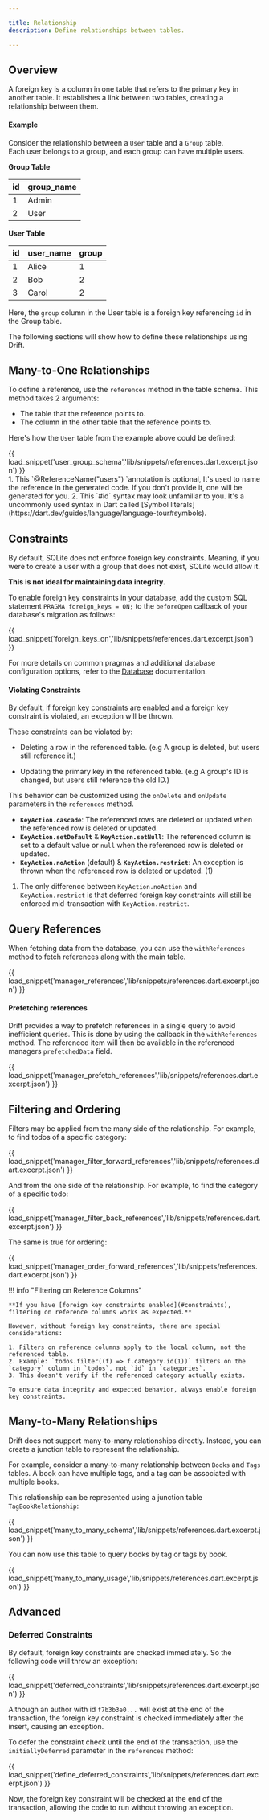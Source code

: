 ```yaml
---

title: Relationship
description: Define relationships between tables.

---
```


## Overview

A foreign key is a column in one table that refers to the primary key in another table. It establishes a link between two tables, creating a relationship between them.

#### Example

Consider the relationship between a `User` table and a `Group` table.   
Each user belongs to a group, and each group can have multiple users.

**Group Table**

| id  | group_name |
| --- | ---------- |
| 1   | Admin      |
| 2   | User       |

**User Table**

| id  | user_name | group |
| --- | --------- | ----- |
| 1   | Alice     | 1     |
| 2   | Bob       | 2     |
| 3   | Carol     | 2     |

Here, the `group` column in the User table is a foreign key referencing `id` in the Group table.

The following sections will show how to define these relationships using Drift.

## Many-to-One Relationships

To define a reference, use the `references` method in the table schema.
This method takes 2 arguments:

- The table that the reference points to.
- The column in the other table that the reference points to.

Here's how the `User` table from the example above could be defined:
<div class="annotate">
{{ load_snippet('user_group_schema','lib/snippets/references.dart.excerpt.json') }}
</div>
1. This `@ReferenceName("users") `annotation is optional, It's used to name the reference in the generated code. If you don't provide it, one will be generated for you.
2. This `#id` syntax may look unfamiliar to you. It's a uncommonly used syntax in Dart called [Symbol literals](https://dart.dev/guides/language/language-tour#symbols).

## Constraints

By default, SQLite does not enforce foreign key constraints. 
Meaning, if you were to create a user with a group that does not exist, SQLite would allow it.

**This is not ideal for maintaining data integrity.**

To enable foreign key constraints in your database, add the custom SQL statement `PRAGMA foreign_keys = ON;` to the `beforeOpen` callback of your database's migration as follows:

{{ load_snippet('foreign_keys_on','lib/snippets/references.dart.excerpt.json') }}

For more details on common pragmas and additional database configuration options, refer to the [Database]() documentation.

#### Violating Constraints

By default, if [foreign key constraints](#foreign-key-constraints) are enabled and a foreign key constraint is violated, an exception will be thrown.

These constraints can be violated by:

- Deleting a row in the referenced table. (e.g A group is deleted, but users still reference it.)

- Updating the primary key in the referenced table. (e.g A group's ID is changed, but users still reference the old ID.)

This behavior can be customized using the `onDelete` and `onUpdate` parameters in the `references` method.

<div class="annotate" markdown>

- **`KeyAction.cascade`**: The referenced rows are deleted or updated when the referenced row is deleted or updated.
- **`KeyAction.setDefault`** & **`KeyAction.setNull`**: The referenced column is set to a default value or `null` when the referenced row is deleted or updated.
-  **`KeyAction.noAction`** (default) & **`KeyAction.restrict`**: An exception is thrown when the referenced row is deleted or updated. (1)

</div>

1. The only difference between `KeyAction.noAction` and `KeyAction.restrict` is that deferred foreign key constraints will still be enforced mid-transaction with `KeyAction.restrict`.

## Query References

When fetching data from the database, you can use the `withReferences` method to fetch references along with the main table.

{{ load_snippet('manager_references','lib/snippets/references.dart.excerpt.json') }}

#### Prefetching references

Drift provides a way to prefetch references in a single query to avoid inefficient queries. This is done by using the callback in the `withReferences` method. The referenced item will then be available in the referenced managers `prefetchedData` field.

{{ load_snippet('manager_prefetch_references','lib/snippets/references.dart.excerpt.json') }}

## Filtering and Ordering

Filters may be applied from the many side of the relationship. For example, to find todos of a specific category:

{{ load_snippet('manager_filter_forward_references','lib/snippets/references.dart.excerpt.json') }}

And from the one side of the relationship. For example, to find the category of a specific todo:

{{ load_snippet('manager_filter_back_references','lib/snippets/references.dart.excerpt.json') }}

The same is true for ordering:

{{ load_snippet('manager_order_forward_references','lib/snippets/references.dart.excerpt.json') }}

!!! info "Filtering on Reference Columns"

    **If you have [foreign key constraints enabled](#constraints), filtering on reference columns works as expected.**

    However, without foreign key constraints, there are special considerations:

    1. Filters on reference columns apply to the local column, not the referenced table.
    2. Example: `todos.filter((f) => f.category.id(1))` filters on the `category` column in `todos`, not `id` in `categories`.
    3. This doesn't verify if the referenced category actually exists.

    To ensure data integrity and expected behavior, always enable foreign key constraints.

## Many-to-Many Relationships

Drift does not support many-to-many relationships directly. Instead, you can create a junction table to represent the relationship.

For example, consider a many-to-many relationship between `Books` and `Tags` tables. A book can have multiple tags, and a tag can be associated with multiple books.

This relationship can be represented using a junction table `TagBookRelationship`:

{{ load_snippet('many_to_many_schema','lib/snippets/references.dart.excerpt.json') }}

You can now use this table to query books by tag or tags by book.

{{ load_snippet('many_to_many_usage','lib/snippets/references.dart.excerpt.json') }}


## Advanced

### Deferred Constraints

By default, foreign key constraints are checked immediately. So the following code will throw an exception:

{{ load_snippet('deferred_constraints','lib/snippets/references.dart.excerpt.json') }}

Although an author with id `f7b3b3e0...` will exist at the end of the transaction, the foreign key constraint is checked immediately after the insert, causing an exception.

To defer the constraint check until the end of the transaction, use the `initiallyDeferred` parameter in the `references` method:

{{ load_snippet('define_deferred_constraints','lib/snippets/references.dart.excerpt.json') }}

Now, the foreign key constraint will be checked at the end of the transaction, allowing the code to run without throwing an exception.